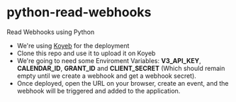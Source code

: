 # python-read-webhooks
Read Webhooks using Python

* We're using [Koyeb](https://www.koyeb.com/) for the deployment
* Clone this repo and use it to upload it on Koyeb
* We're going to need some Enviroment Variables: **V3_API_KEY**, **CALENDAR_ID**, **GRANT_ID** and **CLIENT_SECRET** (Which should remain empty until we create a webhook and get a webhook secret).
* Once deployed, open the URL on your browser, create an event, and the webhook will be triggered and added to the application.
